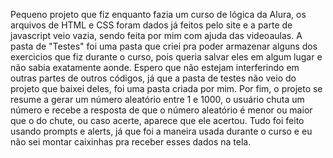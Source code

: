 Pequeno projeto que fiz enquanto fazia um curso de lógica da Alura, os arquivos de HTML e CSS foram dados já feitos pelo site e a parte de javascript veio vazia, sendo feita por mim com ajuda das videoaulas.
A pasta de "Testes" foi uma pasta que criei pra poder armazenar alguns dos exercicios que fiz durante o curso, pois queria salvar eles em algum lugar e não sabia exatamente aonde. Espero que não estejam interferindo em outras partes de outros códigos, já que a pasta de
testes não veio do projeto que baixei deles, foi uma pasta criada por mim.
Por fim, o projeto se resume a gerar um número aleatório entre 1 e 1000, o usuário chuta um número e recebe a resposta de que o número aleatório é menor ou maior que o do chute, ou caso acerte, aparece que ele acertou.
Tudo foi feito usando prompts e alerts, já que foi a maneira usada durante o curso e eu não sei montar caixinhas pra receber esses dados na tela.
